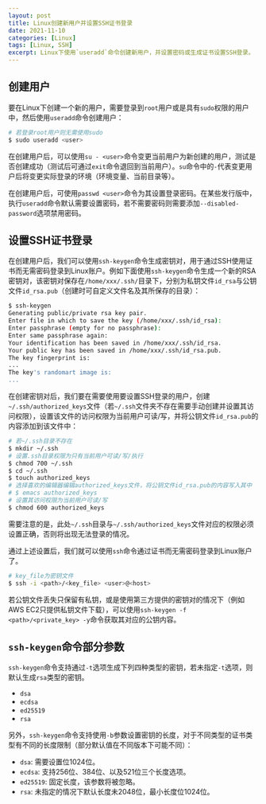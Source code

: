 ```yaml
---
layout: post
title: Linux创建新用户并设置SSH证书登录
date: 2021-11-10
categories: [Linux]
tags: [Linux, SSH]
excerpt: Linux下使用`useradd`命令创建新用户，并设置密码或生成证书设置SSH登录。
---
```


## 创建用户

要在Linux下创建一个新的用户，需要登录到`root`用户或是具有`sudo`权限的用户中，然后使用`useradd`命令创建用户：

```bash
# 若登录root用户则无需使用sudo
$ sudo useradd <user>
```

在创建用户后，可以使用`su - <user>`命令变更当前用户为新创建的用户，测试是否创建成功（测试后可通过`exit`命令退回到当前用户）。`su`命令中的`-`代表变更用户后将变更实际登录的环境（环境变量、当前目录等）。

在创建用户后，可使用`passwd <user>`命令为其设置登录密码。在某些发行版中，执行`useradd`命令默认需要设置密码，若不需要密码则需要添加`--disabled-password`选项禁用密码。

## 设置SSH证书登录

在创建用户后，我们可以使用`ssh-keygen`命令生成密钥对，用于通过SSH使用证书而无需密码登录到Linux账户。例如下面使用`ssh-keygen`命令生成一个新的RSA密钥对，该密钥对保存在`/home/xxx/.ssh/`目录下，分别为私钥文件`id_rsa`与公钥文件`id_rsa.pub`（创建时可自定义文件名及其所保存的目录）：

```bash
$ ssh-keygen
Generating public/private rsa key pair.
Enter file in which to save the key (/home/xxx/.ssh/id_rsa):
Enter passphrase (empty for no passphrase):
Enter same passphrase again: 
Your identification has been saved in /home/xxx/.ssh/id_rsa.
Your public key has been saved in /home/xxx/.ssh/id_rsa.pub.
The key fingerprint is:
...
The key's randomart image is:
...
```

在创建密钥对后，我们要在需要使用要设置SSH登录的用户，创建`~/.ssh/authorized_keys`文件（若`~/.ssh`文件夹不存在需要手动创建并设置其访问权限），设置该文件的访问权限为当前用户可读/写，并将公钥文件`id_rsa.pub`的内容添加到该文件中：

```bash
# 若~/.ssh目录不存在
$ mkdir ~/.ssh
# 设置.ssh目录权限为只有当前用户可读/写/执行
$ chmod 700 ~/.ssh
$ cd ~/.ssh
$ touch authorized_keys
# 选择喜欢的编辑器编辑authorized_keys文件，将公钥文件id_rsa.pub的内容写入其中
# $ emacs authorized_keys
# 设置其访问权限为当前用户可读/写
$ chmod 600 authorized_keys
```

需要注意的是，此处`~/.ssh`目录与`~/.ssh/authorized_keys`文件对应的权限必须设置正确，否则将出现无法登录的情况。

通过上述设置后，我们就可以使用`ssh`命令通过证书而无需密码登录到Linux账户了。

```bash
# key_file为密钥文件
$ ssh -i <path>/<key_file> <user>@<host>
```

若公钥文件丢失只保留有私钥，或是使用第三方提供的密钥对的情况下（例如AWS EC2只提供私钥文件下载），可以使用`ssh-keygen -f <path>/<private_key> -y`命令获取其对应的公钥内容。

## `ssh-keygen`命令部分参数

`ssh-keygen`命令支持通过`-t`选项生成下列四种类型的密钥，若未指定`-t`选项，则默认生成`rsa`类型的密钥。

- `dsa`
- `ecdsa`
- `ed25519`
- `rsa`

另外，`ssh-keygen`命令支持使用`-b`参数设置密钥的长度，对于不同类型的证书类型有不同的长度限制（部分默认值在不同版本下可能不同）：

- `dsa`: 需要设置位1024位。
- `ecdsa`: 支持256位、384位、以及521位三个长度选项。
- `ed25519`: 固定长度，该参数将被忽略。
- `rsa`: 未指定的情况下默认长度未2048位，最小长度位1024位。
